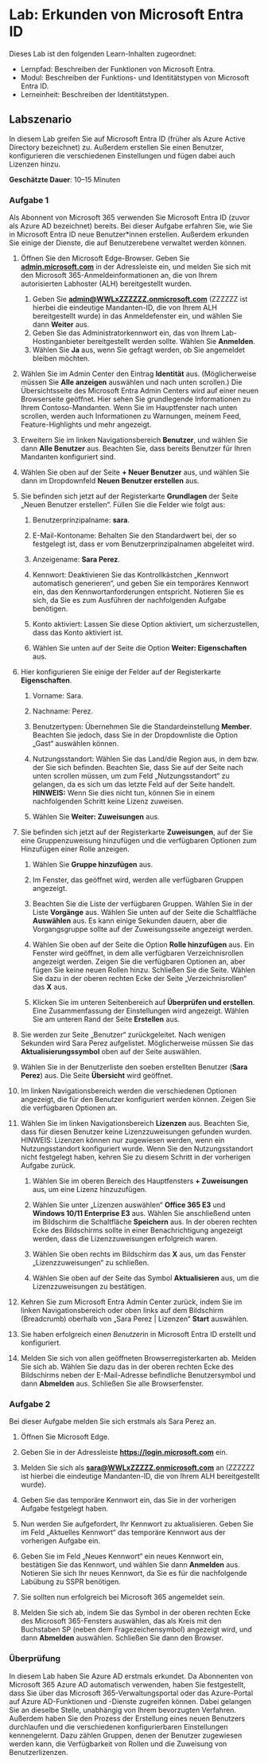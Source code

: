 <!---
---
Demo: Titel: 'Erkunden der Microsoft Entra ID-Benutzereinstellungen' Lernpfad/Modul/Lerneinheit: 'Lernpfad: Beschreiben der Funktionen von Microsoft Entra; Modul 1: Beschreiben der Funktions- und Identitätstypen von Microsoft Entra ID; Lerneinheit 3: Beschreiben der Microsoft Entra-Identitätstypen'
---
--->

# Lab: Erkunden von Microsoft Entra ID

Dieses Lab ist den folgenden Learn-Inhalten zugeordnet:

- Lernpfad: Beschreiben der Funktionen von Microsoft Entra.
- Modul: Beschreiben der Funktions- und Identitätstypen von Microsoft Entra ID.
- Lerneinheit: Beschreiben der Identitätstypen.

## Labszenario

In diesem Lab greifen Sie auf Microsoft Entra ID (früher als Azure Active Directory bezeichnet) zu.  Außerdem erstellen Sie einen Benutzer, konfigurieren die verschiedenen Einstellungen und fügen dabei auch Lizenzen hinzu.  

**Geschätzte Dauer**: 10–15 Minuten

### Aufgabe 1

Als Abonnent von Microsoft 365 verwenden Sie Microsoft Entra ID (zuvor als Azure AD bezeichnet) bereits.  Bei dieser Aufgabe erfahren Sie, wie Sie in Microsoft Entra ID neue Benutzer*innen erstellen. Außerdem erkunden Sie einige der Dienste, die auf Benutzerebene verwaltet werden können.

1. Öffnen Sie den Microsoft Edge-Browser. Geben Sie **[admin.microsoft.com](https://admin.microsoft.com)** in der Adressleiste ein, und melden Sie sich mit den Microsoft 365-Anmeldeinformationen an, die von Ihrem autorisierten Labhoster (ALH) bereitgestellt wurden.
    1. Geben Sie **admin@WWLxZZZZZZ.onmicrosoft.com** (ZZZZZZ ist hierbei die eindeutige Mandanten-ID, die von Ihrem ALH bereitgestellt wurde) in das Anmeldefenster ein, und wählen Sie dann **Weiter** aus.
    1. Geben Sie das Administratorkennwort ein, das von Ihrem Lab-Hostinganbieter bereitgestellt werden sollte. Wählen Sie **Anmelden**.
    1. Wählen Sie **Ja** aus, wenn Sie gefragt werden, ob Sie angemeldet bleiben möchten.

1. Wählen Sie im Admin Center den Eintrag **Identität** aus. (Möglicherweise müssen Sie **Alle anzeigen** auswählen und nach unten scrollen.)  Die Übersichtsseite des Microsoft Entra Admin Centers wird auf einer neuen Browserseite geöffnet. Hier sehen Sie grundlegende Informationen zu Ihrem Contoso-Mandanten. Wenn Sie im Hauptfenster nach unten scrollen, werden auch Informationen zu Warnungen, meinem Feed, Feature-Highlights und mehr angezeigt.

1. Erweitern Sie im linken Navigationsbereich **Benutzer**, und wählen Sie dann **Alle Benutzer** aus. Beachten Sie, dass bereits Benutzer für Ihren Mandanten konfiguriert sind.

1. Wählen Sie oben auf der Seite **+ Neuer Benutzer** aus, und wählen Sie dann im Dropdownfeld **Neuen Benutzer erstellen** aus.

1. Sie befinden sich jetzt auf der Registerkarte **Grundlagen** der Seite „Neuen Benutzer erstellen“. Füllen Sie die Felder wie folgt aus:
    1. Benutzerprinzipalname: **sara**.

    1. E-Mail-Kontoname: Behalten Sie den Standardwert bei, der so festgelegt ist, dass er vom Benutzerprinzipalnamen abgeleitet wird.

    1. Anzeigename: **Sara Perez**.

    1. Kennwort: Deaktivieren Sie das Kontrollkästchen „Kennwort automatisch generieren“, und geben Sie ein temporäres Kennwort ein, das den Kennwortanforderungen entspricht. Notieren Sie es sich, da Sie es zum Ausführen der nachfolgenden Aufgabe benötigen.

    1. Konto aktiviert: Lassen Sie diese Option aktiviert, um sicherzustellen, dass das Konto aktiviert ist.

    1. Wählen Sie unten auf der Seite die Option **Weiter: Eigenschaften** aus.

1. Hier konfigurieren Sie einige der Felder auf der Registerkarte **Eigenschaften**.

    1. Vorname: Sara.

    1. Nachname: Perez.

    1. Benutzertypen: Übernehmen Sie die Standardeinstellung **Member**. Beachten Sie jedoch, dass Sie in der Dropdownliste die Option „Gast“ auswählen können.

    1. Nutzungsstandort: Wählen Sie das Land/die Region aus, in dem bzw. der Sie sich befinden.  Beachten Sie, dass Sie auf der Seite nach unten scrollen müssen, um zum Feld „Nutzungsstandort“ zu gelangen, da es sich um das letzte Feld auf der Seite handelt.  **HINWEIS:** Wenn Sie dies nicht tun, können Sie in einem nachfolgenden Schritt keine Lizenz zuweisen.

    1. Wählen Sie **Weiter: Zuweisungen** aus.

1. Sie befinden sich jetzt auf der Registerkarte **Zuweisungen**, auf der Sie eine Gruppenzuweisung hinzufügen und die verfügbaren Optionen zum Hinzufügen einer Rolle anzeigen.

    1. Wählen Sie **Gruppe hinzufügen** aus.

    1. Im Fenster, das geöffnet wird, werden alle verfügbaren Gruppen angezeigt.  

    1. Beachten Sie die Liste der verfügbaren Gruppen.  Wählen Sie in der Liste **Vorgänge** aus.  Wählen Sie unten auf der Seite die Schaltfläche **Auswählen** aus.  Es kann einige Sekunden dauern, aber die Vorgangsgruppe sollte auf der Zuweisungsseite angezeigt werden.

    1. Wählen Sie oben auf der Seite die Option **Rolle hinzufügen** aus.  Ein Fenster wird geöffnet, in dem alle verfügbaren Verzeichnisrollen angezeigt werden.  Zeigen Sie die verfügbaren Optionen an, aber fügen Sie keine neuen Rollen hinzu.  Schließen Sie die Seite. Wählen Sie dazu in der oberen rechten Ecke der Seite „Verzeichnisrollen“ das **X** aus.
    1. Klicken Sie im unteren Seitenbereich auf **Überprüfen und erstellen**. Eine Zusammenfassung der Einstellungen wird angezeigt.  Wählen Sie am unteren Rand der Seite **Erstellen** aus.

1. Sie werden zur Seite „Benutzer“ zurückgeleitet.  Nach wenigen Sekunden wird Sara Perez aufgelistet.  Möglicherweise müssen Sie das **Aktualisierungssymbol** oben auf der Seite auswählen.

1. Wählen Sie in der Benutzerliste den soeben erstellten Benutzer (**Sara Perez**) aus.  Die Seite **Übersicht** wird geöffnet.

1. Im linken Navigationsbereich werden die verschiedenen Optionen angezeigt, die für den Benutzer konfiguriert werden können. Zeigen Sie die verfügbaren Optionen an.

1. Wählen Sie im linken Navigationsbereich **Lizenzen** aus.  Beachten Sie, dass für diesen Benutzer keine Lizenzzuweisungen gefunden wurden.  HINWEIS: Lizenzen können nur zugewiesen werden, wenn ein Nutzungsstandort konfiguriert wurde. Wenn Sie den Nutzungsstandort nicht festgelegt haben, kehren Sie zu diesem Schritt in der vorherigen Aufgabe zurück.

    1. Wählen Sie im oberen Bereich des Hauptfensters **+ Zuweisungen** aus, um eine Lizenz hinzuzufügen.

    1. Wählen Sie unter „Lizenzen auswählen“ **Office 365 E3** und **Windows 10/11 Enterprise E3** aus. Wählen Sie anschließend unten im Bildschirm die Schaltfläche **Speichern** aus. In der oberen rechten Ecke des Bildschirms sollte in einer Benachrichtigung angezeigt werden, dass die Lizenzzuweisungen erfolgreich waren.

    1. Wählen Sie oben rechts im Bildschirm das **X** aus, um das Fenster „Lizenzzuweisungen“ zu schließen.

    1. Wählen Sie oben auf der Seite das Symbol **Aktualisieren** aus, um die Lizenzzuweisungen zu bestätigen.

1. Kehren Sie zum Microsoft Entra Admin Center zurück, indem Sie im linken Navigationsbereich oder oben links auf dem Bildschirm (Breadcrumb) oberhalb von „Sara Perez | Lizenzen“ **Start** auswählen.

1. Sie haben erfolgreich eine*n Benutzer*in in Microsoft Entra ID erstellt und konfiguriert.

1. Melden Sie sich von allen geöffneten Browserregisterkarten ab. Melden Sie sich ab. Wählen Sie dazu das in der oberen rechten Ecke des Bildschirms neben der E-Mail-Adresse befindliche Benutzersymbol und dann **Abmelden** aus. Schließen Sie alle Browserfenster.

### Aufgabe 2

Bei dieser Aufgabe melden Sie sich erstmals als Sara Perez an.

1. Öffnen Sie Microsoft Edge.

2. Geben Sie in der Adressleiste **https://login.microsoft.com** ein.

3. Melden Sie sich als **sara@WWLxZZZZZ.onmicrosoft.com** an (ZZZZZZ ist hierbei die eindeutige Mandanten-ID, die von Ihrem ALH bereitgestellt wurde).
4. Geben Sie das temporäre Kennwort ein, das Sie in der vorherigen Aufgabe festgelegt haben.

5. Nun werden Sie aufgefordert, Ihr Kennwort zu aktualisieren. Geben Sie im Feld „Aktuelles Kennwort“ das temporäre Kennwort aus der vorherigen Aufgabe ein.

6. Geben Sie im Feld „Neues Kennwort“ ein neues Kennwort ein, bestätigen Sie das Kennwort, und wählen Sie dann **Anmelden** aus.  Notieren Sie sich Ihr neues Kennwort, da Sie es für die nachfolgende Labübung zu SSPR benötigen.

7. Sie sollten nun erfolgreich bei Microsoft 365 angemeldet sein.

8. Melden Sie sich ab, indem Sie das Symbol in der oberen rechten Ecke des Microsoft 365-Fensters auswählen, das als Kreis mit den Buchstaben SP (neben dem Fragezeichensymbol) angezeigt wird, und dann **Abmelden** auswählen. Schließen Sie dann den Browser.

### Überprüfung

In diesem Lab haben Sie Azure AD erstmals erkundet. Da Abonnenten von Microsoft 365 Azure AD automatisch verwenden, haben Sie festgestellt, dass Sie über das Microsoft 365-Verwaltungsportal oder das Azure-Portal auf Azure AD-Funktionen und -Dienste zugreifen können.  Dabei gelangen Sie an dieselbe Stelle, unabhängig von Ihrem bevorzugten Verfahren.  Außerdem haben Sie den Prozess der Erstellung eines neuen Benutzers durchlaufen und die verschiedenen konfigurierbaren Einstellungen kennengelernt. Dazu zählen Gruppen, denen der Benutzer zugewiesen werden kann, die Verfügbarkeit von Rollen und die Zuweisung von Benutzerlizenzen.
